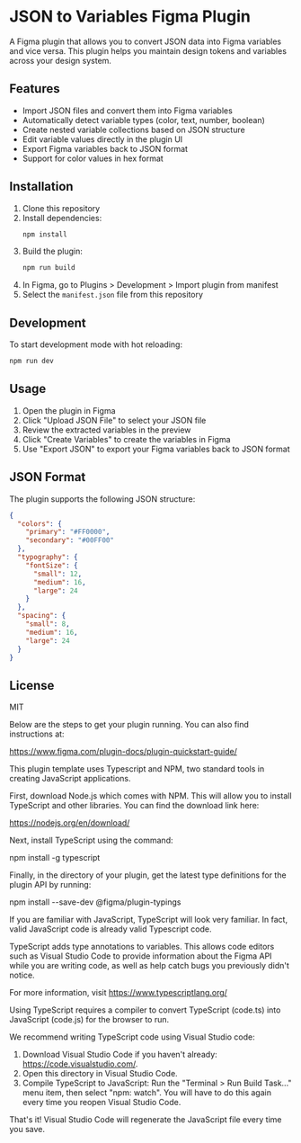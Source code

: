 # JSON to Variables Figma Plugin

A Figma plugin that allows you to convert JSON data into Figma variables and vice versa. This plugin helps you maintain design tokens and variables across your design system.

## Features

- Import JSON files and convert them into Figma variables
- Automatically detect variable types (color, text, number, boolean)
- Create nested variable collections based on JSON structure
- Edit variable values directly in the plugin UI
- Export Figma variables back to JSON format
- Support for color values in hex format

## Installation

1. Clone this repository
2. Install dependencies:
   ```bash
   npm install
   ```
3. Build the plugin:
   ```bash
   npm run build
   ```
4. In Figma, go to Plugins > Development > Import plugin from manifest
5. Select the `manifest.json` file from this repository

## Development

To start development mode with hot reloading:

```bash
npm run dev
```

## Usage

1. Open the plugin in Figma
2. Click "Upload JSON File" to select your JSON file
3. Review the extracted variables in the preview
4. Click "Create Variables" to create the variables in Figma
5. Use "Export JSON" to export your Figma variables back to JSON format

## JSON Format

The plugin supports the following JSON structure:

```json
{
  "colors": {
    "primary": "#FF0000",
    "secondary": "#00FF00"
  },
  "typography": {
    "fontSize": {
      "small": 12,
      "medium": 16,
      "large": 24
    }
  },
  "spacing": {
    "small": 8,
    "medium": 16,
    "large": 24
  }
}
```

## License

MIT

Below are the steps to get your plugin running. You can also find instructions at:

https://www.figma.com/plugin-docs/plugin-quickstart-guide/

This plugin template uses Typescript and NPM, two standard tools in creating JavaScript applications.

First, download Node.js which comes with NPM. This will allow you to install TypeScript and other
libraries. You can find the download link here:

https://nodejs.org/en/download/

Next, install TypeScript using the command:

npm install -g typescript

Finally, in the directory of your plugin, get the latest type definitions for the plugin API by running:

npm install --save-dev @figma/plugin-typings

If you are familiar with JavaScript, TypeScript will look very familiar. In fact, valid JavaScript code
is already valid Typescript code.

TypeScript adds type annotations to variables. This allows code editors such as Visual Studio Code
to provide information about the Figma API while you are writing code, as well as help catch bugs
you previously didn't notice.

For more information, visit https://www.typescriptlang.org/

Using TypeScript requires a compiler to convert TypeScript (code.ts) into JavaScript (code.js)
for the browser to run.

We recommend writing TypeScript code using Visual Studio code:

1. Download Visual Studio Code if you haven't already: https://code.visualstudio.com/.
2. Open this directory in Visual Studio Code.
3. Compile TypeScript to JavaScript: Run the "Terminal > Run Build Task..." menu item,
   then select "npm: watch". You will have to do this again every time
   you reopen Visual Studio Code.

That's it! Visual Studio Code will regenerate the JavaScript file every time you save.
